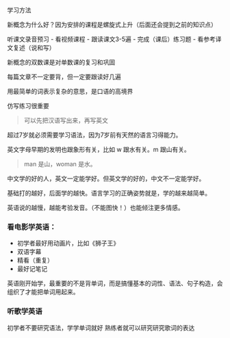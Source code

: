 学习方法

新概念为什么好？因为安排的课程是螺旋式上升（后面还会提到之前的知识点）

听课文录音预习 - 看视频课程 - 跟读课文3-5遍 - 完成（课后）练习题 - 看参考译文复述（说和写）


新概念的双数课是对单数课的复习和巩固


每篇文章不一定要背，但一定要跟读好几遍

用最简单的词表示复杂的意思，是口语的高境界

仿写练习很重要
> 可以先把汉语写出来，再写英文


超过7岁就必须需要学习语法，因为7岁前有天然的语言习得能力。


英文字母早期的发明也跟象形有关，比如 w 跟水有关。m 跟山有关。
> man 是山，woman 是水。


中文学的好的人，英文一定能学好。但英文学的好的，中文不一定能学好。


基础打的越好，后面学的越快。语言学习的正确姿势就是，学的越来越简单。

英语说的越慢，越能考验发音。（不能图快！）也能倾注更多情感。

### 看电影学英语：
- 初学者最好用动画片，比如《狮子王》
- 双语字幕
- 精看（重复）
- 最好记笔记


英语刚开始学，最重要的不是背单词，而是搞懂基本的词性、语法、句子构造，会组织了才能把单词用起来。

### 听歌学英语

初学者不要研究语法，学学单词就好
熟练者就可以研究研究歌词的表达


